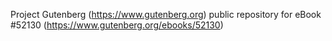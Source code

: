Project Gutenberg (https://www.gutenberg.org) public repository for
eBook #52130 (https://www.gutenberg.org/ebooks/52130)
